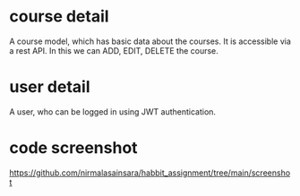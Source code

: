 # course detail
A course model, which has basic data about the courses. It is accessible via a rest API. In this we can  ADD, EDIT, DELETE the course. 

# user detail
A user, who can be logged in using JWT authentication. 


# code screenshot 
   https://github.com/nirmalasainsara/habbit_assignment/tree/main/screenshot
